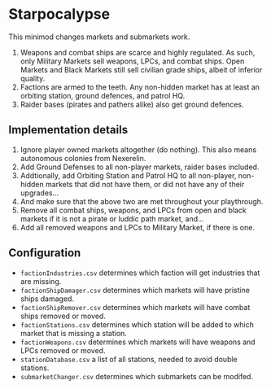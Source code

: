 # Starpocalypse

This minimod changes markets and submarkets work.

1. Weapons and combat ships are scarce and highly regulated. As such, only Military Markets sell weapons, LPCs, and combat ships. Open Markets and Black Markets still sell civilian grade ships, albeit of inferior quality.
1. Factions are armed to the teeth. Any non-hidden market has at least an orbiting station, ground defences, and patrol HQ.
1. Raider bases (pirates and pathers alike) also get ground defences.

## Implementation details

1. Ignore player owned markets altogether (do nothing). This also means autonomous colonies from Nexerelin.
1. Add Ground Defenses to all non-player markets, raider bases included.
1. Addtionally, add Orbiting Station and Patrol HQ to all non-player, non-hidden markets that did not have them, or did not have any of their upgrades...
1. And make sure that the above two are met throughout your playthrough.
1. Remove all combat ships, weapons, and LPCs from open and black markets if it is not a pirate or luddic path market, and...
1. Add all removed  weapons and LPCs to Military Market, if there is one.

## Configuration

* `factionIndustries.csv` determines which faction will get industries that are missing.
* `factionShipDamager.csv` determines which markets will have pristine ships damaged.
* `factionShipRemover.csv` determines which markets will have combat ships removed or moved.
* `factionStations.csv` determines which station will be added to which market that is missing a station.
* `factionWeapons.csv` determines which markets will have weapons and LPCs removed or moved.
* `stationDatabase.csv` a list of all stations, needed to avoid double stations.
* `submarketChanger.csv` determines which submarkets can be modifed.
